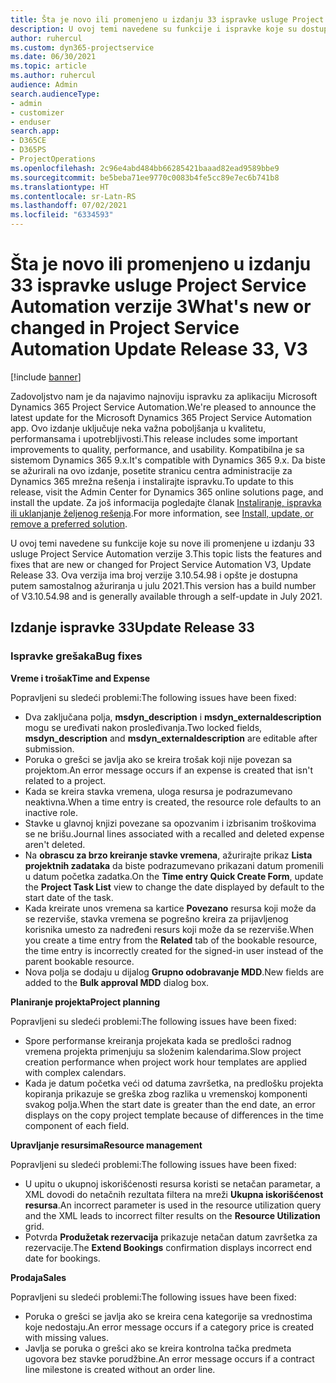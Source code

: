 ```yaml
---
title: Šta je novo ili promenjeno u izdanju 33 ispravke usluge Project Service Automation verzije 3
description: U ovoj temi navedene su funkcije i ispravke koje su dostupne u izdanju 33 ispravke usluge Project Service Automation verzije 3.
author: ruhercul
ms.custom: dyn365-projectservice
ms.date: 06/30/2021
ms.topic: article
ms.author: ruhercul
audience: Admin
search.audienceType:
- admin
- customizer
- enduser
search.app:
- D365CE
- D365PS
- ProjectOperations
ms.openlocfilehash: 2c96e4abd484bb66285421baaad82ead9589bbe9
ms.sourcegitcommit: be5beba71ee9770c0083b4fe5cc89e7ec6b741b8
ms.translationtype: HT
ms.contentlocale: sr-Latn-RS
ms.lasthandoff: 07/02/2021
ms.locfileid: "6334593"
---
```

# <a name="whats-new-or-changed-in-project-service-automation-update-release-33-v3"></a><span data-ttu-id="3c879-103">Šta je novo ili promenjeno u izdanju 33 ispravke usluge Project Service Automation verzije 3</span><span class="sxs-lookup"><span data-stu-id="3c879-103">What's new or changed in Project Service Automation Update Release 33, V3</span></span>

[!include [banner](../includes/psa-now-project-operations.md)]

<span data-ttu-id="3c879-104">Zadovoljstvo nam je da najavimo najnoviju ispravku za aplikaciju Microsoft Dynamics 365 Project Service Automation.</span><span class="sxs-lookup"><span data-stu-id="3c879-104">We're pleased to announce the latest update for the Microsoft Dynamics 365 Project Service Automation app.</span></span> <span data-ttu-id="3c879-105">Ovo izdanje uključuje neka važna poboljšanja u kvalitetu, performansama i upotrebljivosti.</span><span class="sxs-lookup"><span data-stu-id="3c879-105">This release includes some important improvements to quality, performance, and usability.</span></span> <span data-ttu-id="3c879-106">Kompatibilna je sa sistemom Dynamics 365 9.x.</span><span class="sxs-lookup"><span data-stu-id="3c879-106">It's compatible with Dynamics 365 9.x.</span></span> <span data-ttu-id="3c879-107">Da biste se ažurirali na ovo izdanje, posetite stranicu centra administracije za Dynamics 365 mrežna rešenja i instalirajte ispravku.</span><span class="sxs-lookup"><span data-stu-id="3c879-107">To update to this release, visit the Admin Center for Dynamics 365 online solutions page, and install the update.</span></span> <span data-ttu-id="3c879-108">Za još informacija pogledajte članak [Instaliranje, ispravka ili uklanjanje željenog rešenja](/power-platform/admin/install-remove-preferred-solution).</span><span class="sxs-lookup"><span data-stu-id="3c879-108">For more information, see [Install, update, or remove a preferred solution](/power-platform/admin/install-remove-preferred-solution).</span></span>

<span data-ttu-id="3c879-109">U ovoj temi navedene su funkcije koje su nove ili promenjene u izdanju 33 usluge Project Service Automation verzije 3.</span><span class="sxs-lookup"><span data-stu-id="3c879-109">This topic lists the features and fixes that are new or changed for Project Service Automation V3, Update Release 33.</span></span> <span data-ttu-id="3c879-110">Ova verzija ima broj verzije 3.10.54.98 i opšte je dostupna putem samostalnog ažuriranja u julu 2021.</span><span class="sxs-lookup"><span data-stu-id="3c879-110">This version has a build number of V3.10.54.98 and is generally available through a self-update in July 2021.</span></span>

## <a name="update-release-33"></a><span data-ttu-id="3c879-111">Izdanje ispravke 33</span><span class="sxs-lookup"><span data-stu-id="3c879-111">Update Release 33</span></span>

### <a name="bug-fixes"></a><span data-ttu-id="3c879-112">Ispravke grešaka</span><span class="sxs-lookup"><span data-stu-id="3c879-112">Bug fixes</span></span>

<span data-ttu-id="3c879-113">**Vreme i trošak**</span><span class="sxs-lookup"><span data-stu-id="3c879-113">**Time and Expense**</span></span>

<span data-ttu-id="3c879-114">Popravljeni su sledeći problemi:</span><span class="sxs-lookup"><span data-stu-id="3c879-114">The following issues have been fixed:</span></span>

- <span data-ttu-id="3c879-115">Dva zaključana polja, **msdyn_description** i **msdyn_externaldescription** mogu se uređivati nakon prosleđivanja.</span><span class="sxs-lookup"><span data-stu-id="3c879-115">Two locked fields, **msdyn_description** and **msdyn_externaldescription** are editable after submission.</span></span>
- <span data-ttu-id="3c879-116">Poruka o grešci se javlja ako se kreira trošak koji nije povezan sa projektom.</span><span class="sxs-lookup"><span data-stu-id="3c879-116">An error message occurs if an expense is created that isn't related to a project.</span></span>
- <span data-ttu-id="3c879-117">Kada se kreira stavka vremena, uloga resursa je podrazumevano neaktivna.</span><span class="sxs-lookup"><span data-stu-id="3c879-117">When a time entry is created, the resource role defaults to an inactive role.</span></span>
- <span data-ttu-id="3c879-118">Stavke u glavnoj knjizi povezane sa opozvanim i izbrisanim troškovima se ne brišu.</span><span class="sxs-lookup"><span data-stu-id="3c879-118">Journal lines associated with a recalled and deleted expense aren't deleted.</span></span>
- <span data-ttu-id="3c879-119">Na **obrascu za brzo kreiranje stavke vremena**, ažurirajte prikaz **Lista projektnih zadataka** da biste podrazumevano prikazani datum promenili u datum početka zadatka.</span><span class="sxs-lookup"><span data-stu-id="3c879-119">On the **Time entry Quick Create Form**, update the **Project Task List** view to change the date displayed by default to the start date of the task.</span></span>
- <span data-ttu-id="3c879-120">Kada kreirate unos vremena sa kartice **Povezano** resursa koji može da se rezerviše, stavka vremena se pogrešno kreira za prijavljenog korisnika umesto za nadređeni resurs koji može da se rezerviše.</span><span class="sxs-lookup"><span data-stu-id="3c879-120">When you create a time entry from the **Related** tab of the bookable resource, the time entry is incorrectly created for the signed-in user instead of the parent bookable resource.</span></span>
- <span data-ttu-id="3c879-121">Nova polja se dodaju u dijalog **Grupno odobravanje MDD**.</span><span class="sxs-lookup"><span data-stu-id="3c879-121">New fields are added to the **Bulk approval MDD** dialog box.</span></span>

<span data-ttu-id="3c879-122">**Planiranje projekta**</span><span class="sxs-lookup"><span data-stu-id="3c879-122">**Project planning**</span></span>

<span data-ttu-id="3c879-123">Popravljeni su sledeći problemi:</span><span class="sxs-lookup"><span data-stu-id="3c879-123">The following issues have been fixed:</span></span>
- <span data-ttu-id="3c879-124">Spore performanse kreiranja projekata kada se predlošci radnog vremena projekta primenjuju sa složenim kalendarima.</span><span class="sxs-lookup"><span data-stu-id="3c879-124">Slow project creation performance when project work hour templates are applied with complex calendars.</span></span>
- <span data-ttu-id="3c879-125">Kada je datum početka veći od datuma završetka, na predlošku projekta kopiranja prikazuje se greška zbog razlika u vremenskoj komponenti svakog polja.</span><span class="sxs-lookup"><span data-stu-id="3c879-125">When the start date is greater than the end date, an error displays on the copy project template because of differences in the time component of each field.</span></span>

<span data-ttu-id="3c879-126">**Upravljanje resursima**</span><span class="sxs-lookup"><span data-stu-id="3c879-126">**Resource management**</span></span>

<span data-ttu-id="3c879-127">Popravljeni su sledeći problemi:</span><span class="sxs-lookup"><span data-stu-id="3c879-127">The following issues have been fixed:</span></span>
- <span data-ttu-id="3c879-128">U upitu o ukupnoj iskorišćenosti resursa koristi se netačan parametar, a XML dovodi do netačnih rezultata filtera na mreži **Ukupna iskorišćenost resursa**.</span><span class="sxs-lookup"><span data-stu-id="3c879-128">An incorrect parameter is used in the resource utilization query and the XML leads to incorrect filter results on the **Resource Utilization** grid.</span></span>
- <span data-ttu-id="3c879-129">Potvrda **Produžetak rezervacija** prikazuje netačan datum završetka za rezervacije.</span><span class="sxs-lookup"><span data-stu-id="3c879-129">The **Extend Bookings** confirmation displays incorrect end date for bookings.</span></span>

<span data-ttu-id="3c879-130">**Prodaja**</span><span class="sxs-lookup"><span data-stu-id="3c879-130">**Sales**</span></span>

<span data-ttu-id="3c879-131">Popravljeni su sledeći problemi:</span><span class="sxs-lookup"><span data-stu-id="3c879-131">The following issues have been fixed:</span></span>
- <span data-ttu-id="3c879-132">Poruka o grešci se javlja ako se kreira cena kategorije sa vrednostima koje nedostaju.</span><span class="sxs-lookup"><span data-stu-id="3c879-132">An error message occurs if a category price is created with missing values.</span></span>
- <span data-ttu-id="3c879-133">Javlja se poruka o grešci ako se kreira kontrolna tačka predmeta ugovora bez stavke porudžbine.</span><span class="sxs-lookup"><span data-stu-id="3c879-133">An error message occurs if a contract line milestone is created without an order line.</span></span>
